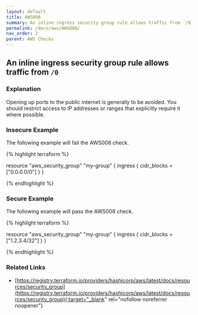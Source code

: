 ```yaml
---
layout: default
title: AWS008
summary: An inline ingress security group rule allows traffic from `/0`.
permalink: /docs/aws/AWS008/
nav_order: 2
parent: AWS Checks
---
```


## An inline ingress security group rule allows traffic from `/0`

### Explanation


Opening up ports to the public internet is generally to be avoided. You should restrict access to IP addresses or ranges that explicitly require it where possible.



### Insecure Example

The following example will fail the AWS008 check.

{% highlight terraform %}

resource "aws_security_group" "my-group" {
	ingress {
		cidr_blocks = ["0.0.0.0/0"]
	}
}

{% endhighlight %}



### Secure Example

The following example will pass the AWS008 check.

{% highlight terraform %}

resource "aws_security_group" "my-group" {
	ingress {
		cidr_blocks = ["1.2.3.4/32"]
	}
}

{% endhighlight %}


### Related Links


- [https://registry.terraform.io/providers/hashicorp/aws/latest/docs/resources/security_group](https://registry.terraform.io/providers/hashicorp/aws/latest/docs/resources/security_group){:target="_blank" rel="nofollow noreferrer noopener"}

